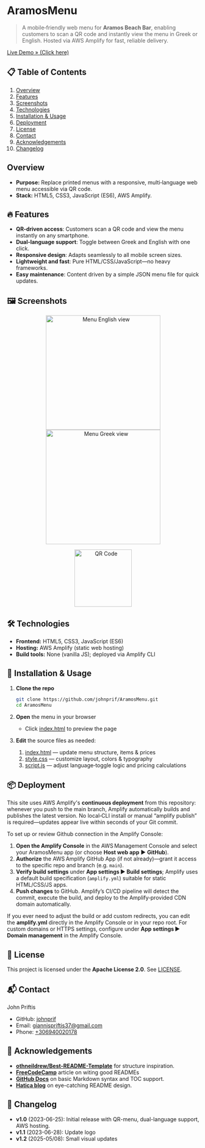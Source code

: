 # AramosMenu

> A mobile‑friendly web menu for **Aramos Beach Bar**, enabling customers to scan a QR code and instantly view the menu in Greek or English. Hosted via AWS Amplify for fast, reliable delivery. 

[Live Demo » (Click here)](https://main.demk8o6naor0f.amplifyapp.com/)

## 📋 Table of Contents

1. [Overview](#overview)  
2. [Features](#🔥-features)  
3. [Screenshots](#🖼️-screenshots)  
4. [Technologies](#🛠️-technologies)  
5. [Installation & Usage](#🚀-installation--usage)  
6. [Deployment](#📦-deployment)  
7. [License](#📄-license)  
8. [Contact](#📬-contact)  
9. [Acknowledgements](#🙏-acknowledgements)  
10. [Changelog](#📝-changelog)  

## Overview

- **Purpose:** Replace printed menus with a responsive, multi‑language web menu accessible via QR code.  
- **Stack:** HTML5, CSS3, JavaScript (ES6), AWS Amplify.

## 🔥 Features

- **QR‑driven access**: Customers scan a QR code and view the menu instantly on any smartphone.
- **Dual‑language support**: Toggle between Greek and English with one click. 
- **Responsive design**: Adapts seamlessly to all mobile screen sizes.
- **Lightweight and fast**: Pure HTML/CSS/JavaScript—no heavy frameworks.
- **Easy maintenance**: Content driven by a simple JSON menu file for quick updates. 

## 🖼️ Screenshots

<p align="center">  
  <img src="https://github.com/johnprif/AramosMenu/assets/56134761/7bd8f198-1717-434b-a32a-3f7ff80747be" alt="Menu English view" width="300"/>  
  <img src="https://github.com/johnprif/AramosMenu/assets/56134761/297dc7a3-bf1d-42c1-b125-2b288101b266" alt="Menu Greek view" width="300"/>  
</p>  
<p align="center">  
  <img src="https://github.com/johnprif/AramosMenu/assets/56134761/c251b094-99d3-4d10-9257-4ee856641436" alt="QR Code" width="150"/>  
</p>

## 🛠️ Technologies

- **Frontend:** HTML5, CSS3, JavaScript (ES6)
- **Hosting:** AWS Amplify (static web hosting)
- **Build tools:** None (vanilla JS); deployed via Amplify CLI

<!-- ## 🚀 Getting Started

### Prerequisites

Ensure you have the following installed:  
- A modern web browser (Chrome, Safari, Firefox) :contentReference[oaicite:9]{index=9}  
- (Optional) AWS CLI & Amplify CLI configured for deployments :contentReference[oaicite:10]{index=10}   -->

## 🚀 Installation & Usage

1. **Clone the repo**  
   ```bash
   git clone https://github.com/johnprif/AramosMenu.git
   cd AramosMenu

2. **Open** the menu in your browser  
   - Click [index.html](https://github.com/johnprif/AramosMenu/blob/main/index.html) to preview the page

3. **Edit** the source files as needed:  
   1. [index.html](https://github.com/johnprif/AramosMenu/blob/main/index.html) — update menu structure, items & prices
   2. [style.css](https://github.com/johnprif/AramosMenu/blob/main/style.css) — customize layout, colors & typography
   3. [script.js](https://github.com/johnprif/AramosMenu/blob/main/script.js) — adjust language‑toggle logic and pricing calculations

## 📦 Deployment
This site uses AWS Amplify's **continuous deployment** from this repository: whenever you push to the main branch, Amplify automatically builds and publishes the latest version. No local‑CLI install or manual “amplify publish” is required—updates appear live within seconds of your Git commit.

To set up or review Github connection in the Amplify Console:

1. **Open the Amplify Console** in the AWS Management Console and select your AramosMenu app (or choose **Host web app** ▶︎ **GitHub**).  
2. **Authorize** the AWS Amplify GitHub App (if not already)—grant it access to the specific repo and branch (e.g. `main`).  
3. **Verify build settings** under **App settings ▶︎ Build settings**; Amplify uses a default build specification (`amplify.yml`) suitable for static HTML/CSS/JS apps.  
4. **Push changes** to GitHub. Amplify’s CI/CD pipeline will detect the commit, execute the build, and deploy to the Amplify‑provided CDN domain automatically.

If you ever need to adjust the build or add custom redirects, you can edit the **amplify.yml** directly in the Amplify Console or in your repo root. For custom domains or HTTPS settings, configure under **App settings ▶︎ Domain management** in the Amplify Console.  

## 📄 License
This project is licensed under the **Apache License 2.0**. See [LICENSE](https://github.com/johnprif/AramosMenu/blob/main/LICENSE).

## 📬 Contact
John Priftis
- GitHub: [johnprif](https://github.com/johnprif)
- Email: [giannispriftis37@gmail.com](mailto:giannispriftis37@gmail.com)
- Phone: [+306940020178](tel:+306940020178)

## 🙏 Acknowledgements
- **[othneildrew/Best-README-Template](https://www.hatica.io/blog/best-practices-for-github-readme/?utm_source=chatgpt.com)** for structure inspiration.
- **[FreeCodeCamp](https://github.com/Louis3797/awesome-readme-template?utm_source=chatgpt.com)** article on witing good READMEs
- **[GitHub Docs](https://docs.github.com/en/get-started/writing-on-github/getting-started-with-writing-and-formatting-on-github/basic-writing-and-formatting-syntax?utm_source=chatgpt.com)** on basic Markdown syntax and TOC support.
- **[Hatica blog](https://www.hatica.io/blog/best-practices-for-github-readme/?utm_source=chatgpt.com)** on eye-catching README design.

## 📝 Changelog
- **v1.0** (2023-06-25): Initial release with QR-menu, dual-language support, AWS hosting.
- **v1.1** (2023-06-28): Update logo
- **v1.2** (2025-05/08): Small visual updates



